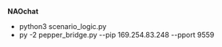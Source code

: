  **NAOchat**
 - python3 scenario_logic.py
 - py -2 pepper_bridge.py --pip 169.254.83.248 --pport 9559
